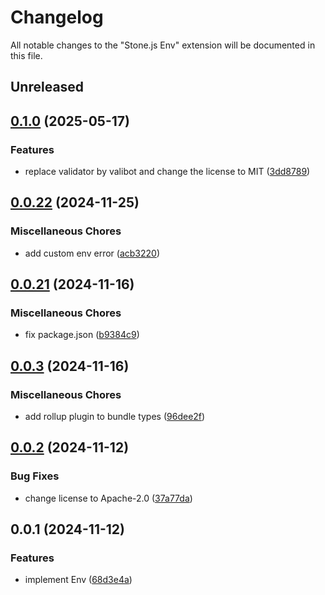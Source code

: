 # Changelog

All notable changes to the "Stone.js Env" extension will be documented in this file.

## Unreleased

## [0.1.0](https://github.com/stonemjs/env/compare/v0.0.22...v0.1.0) (2025-05-17)


### Features

* replace validator by valibot and change the license to MIT ([3dd8789](https://github.com/stonemjs/env/commit/3dd8789a11a1ef26c64d9df7b509fe4a8a8b1e51))

## [0.0.22](https://github.com/stonemjs/env/compare/v0.0.21...v0.0.22) (2024-11-25)


### Miscellaneous Chores

* add custom env error ([acb3220](https://github.com/stonemjs/env/commit/acb3220b793d6c76b61b684191557738fd0bd7ab))

## [0.0.21](https://github.com/stonemjs/env/compare/v0.0.3...v0.0.21) (2024-11-16)


### Miscellaneous Chores

* fix package.json ([b9384c9](https://github.com/stonemjs/env/commit/b9384c9f2eaa1e1c01fd002559fef84ab6a88948))

## [0.0.3](https://github.com/stonemjs/env/compare/v0.0.2...v0.0.3) (2024-11-16)


### Miscellaneous Chores

* add rollup plugin to bundle types ([96dee2f](https://github.com/stonemjs/env/commit/96dee2f278491cb2869d6ae837fc4b816fbc34ce))

## [0.0.2](https://github.com/stonemjs/env/compare/v0.0.1...v0.0.2) (2024-11-12)


### Bug Fixes

* change license to Apache-2.0 ([37a77da](https://github.com/stonemjs/env/commit/37a77dabcf9e60aa15131ddccb5c50fcb98edf38))

## 0.0.1 (2024-11-12)


### Features

* implement Env ([68d3e4a](https://github.com/stonemjs/env/commit/68d3e4ab2ec2831173384d76775c5354ae7a0e70))
